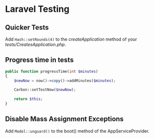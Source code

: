 # Laravel Testing

## Quicker Tests

Add `Hash::setRounds(4)` to the *createApplication* method of your *tests/CreatesApplication.php*.

## Progress time in tests

```php
public function progressTime(int $minutes)
{
    $newNow = now()->copy()->addMinutes($minutes);
    
    Carbon::setTestNow($newNow);
    
    return $this;
}
```

## Disable Mass Assignment Exceptions

Add `Model::unguard()` to the boot() method of the AppServiceProvider.